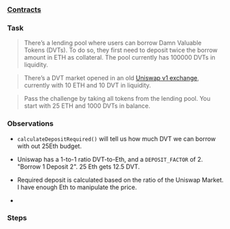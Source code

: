 ### [Contracts](https://github.com/tinchoabbate/damn-vulnerable-defi/tree/v3.0.0/contracts/puppet)

### Task

>There’s a lending pool where users can borrow Damn Valuable Tokens (DVTs). To do so, they first need to deposit twice the borrow amount in ETH as collateral. The pool currently has 100000 DVTs in liquidity.

>There’s a DVT market opened in an old [Uniswap v1 exchange](https://docs.uniswap.org/contracts/v1/overview), currently with 10 ETH and 10 DVT in liquidity.

>Pass the challenge by taking all tokens from the lending pool. You start with 25 ETH and 1000 DVTs in balance.

### Observations

- `calculateDepositRequired()` will tell us how much DVT we can borrow with out 25Eth budget.
- Uniswap has a 1-to-1 ratio DVT-to-Eth, and a `DEPOSIT_FACTOR` of 2. "Borrow 1 Deposit 2". 25 Eth gets 12.5 DVT.
- Required deposit is calculated based on the ratio of the Uniswap Market. I have enough Eth to manipulate the price.

- 
### Steps